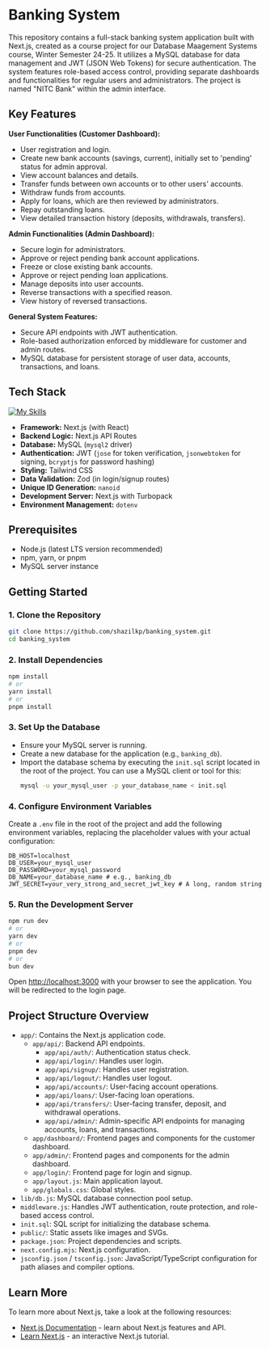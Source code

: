 # Banking System
This repository contains a full-stack banking system application built with Next.js, created as a course project for our Database Maagement Systems course, Winter Semester 24-25. It utilizes a MySQL database for data management and JWT (JSON Web Tokens) for secure authentication. The system features role-based access control, providing separate dashboards and functionalities for regular users and administrators. The project is named "NITC Bank" within the admin interface.

## Key Features

**User Functionalities (Customer Dashboard):**
*   User registration and login.
*   Create new bank accounts (savings, current), initially set to 'pending' status for admin approval.
*   View account balances and details.
*   Transfer funds between own accounts or to other users' accounts.
*   Withdraw funds from accounts.
*   Apply for loans, which are then reviewed by administrators.
*   Repay outstanding loans.
*   View detailed transaction history (deposits, withdrawals, transfers).

**Admin Functionalities (Admin Dashboard):**
*   Secure login for administrators.
*   Approve or reject pending bank account applications.
*   Freeze or close existing bank accounts.
*   Approve or reject pending loan applications.
*   Manage deposits into user accounts.
*   Reverse transactions with a specified reason.
*   View history of reversed transactions.

**General System Features:**
*   Secure API endpoints with JWT authentication.
*   Role-based authorization enforced by middleware for customer and admin routes.
*   MySQL database for persistent storage of user data, accounts, transactions, and loans.

## Tech Stack
[![My Skills](https://skillicons.dev/icons?i=react,nextjs,mysql,tailwind,nextjs)](https://skillicons.dev)
    
*   **Framework:** Next.js (with React)
*   **Backend Logic:** Next.js API Routes
*   **Database:** MySQL (`mysql2` driver) 
*   **Authentication:** JWT (`jose` for token verification, `jsonwebtoken` for signing, `bcryptjs` for password hashing)
*   **Styling:** Tailwind CSS 
*   **Data Validation:** Zod (in login/signup routes)
*   **Unique ID Generation:** `nanoid`
*   **Development Server:** Next.js with Turbopack 
*   **Environment Management:** `dotenv`

## Prerequisites

*   Node.js (latest LTS version recommended)
*   npm, yarn, or pnpm
*   MySQL server instance

## Getting Started

### 1. Clone the Repository

```bash
git clone https://github.com/shazilkp/banking_system.git
cd banking_system
```

### 2. Install Dependencies

```bash
npm install
# or
yarn install
# or
pnpm install
```

### 3. Set Up the Database

*   Ensure your MySQL server is running.
*   Create a new database for the application (e.g., `banking_db`).
*   Import the database schema by executing the `init.sql` script located in the root of the project. You can use a MySQL client or tool for this:
    ```bash
    mysql -u your_mysql_user -p your_database_name < init.sql
    ```

### 4. Configure Environment Variables

Create a `.env` file in the root of the project and add the following environment variables, replacing the placeholder values with your actual configuration:

```env
DB_HOST=localhost
DB_USER=your_mysql_user
DB_PASSWORD=your_mysql_password
DB_NAME=your_database_name # e.g., banking_db
JWT_SECRET=your_very_strong_and_secret_jwt_key # A long, random string
```

### 5. Run the Development Server

```bash
npm run dev
# or
yarn dev
# or
pnpm dev
# or
bun dev
```

Open [http://localhost:3000](http://localhost:3000) with your browser to see the application. You will be redirected to the login page.

## Project Structure Overview

*   `app/`: Contains the Next.js application code.
    *   `app/api/`: Backend API endpoints.
        *   `app/api/auth/`: Authentication status check.
        *   `app/api/login/`: Handles user login.
        *   `app/api/signup/`: Handles user registration.
        *   `app/api/logout/`: Handles user logout.
        *   `app/api/accounts/`: User-facing account operations.
        *   `app/api/loans/`: User-facing loan operations.
        *   `app/api/transfers/`: User-facing transfer, deposit, and withdrawal operations.
        *   `app/api/admin/`: Admin-specific API endpoints for managing accounts, loans, and transactions.
    *   `app/dashboard/`: Frontend pages and components for the customer dashboard.
    *   `app/admin/`: Frontend pages and components for the admin dashboard.
    *   `app/login/`: Frontend page for login and signup.
    *   `app/layout.js`: Main application layout.
    *   `app/globals.css`: Global styles.
*   `lib/db.js`: MySQL database connection pool setup.
*   `middleware.js`: Handles JWT authentication, route protection, and role-based access control.
*   `init.sql`: SQL script for initializing the database schema.
*   `public/`: Static assets like images and SVGs.
*   `package.json`: Project dependencies and scripts.
*   `next.config.mjs`: Next.js configuration.
*   `jsconfig.json` / `tsconfig.json`: JavaScript/TypeScript configuration for path aliases and compiler options.

## Learn More

To learn more about Next.js, take a look at the following resources:

- [Next.js Documentation](https://nextjs.org/docs) - learn about Next.js features and API.
- [Learn Next.js](https://nextjs.org/learn) - an interactive Next.js tutorial.
